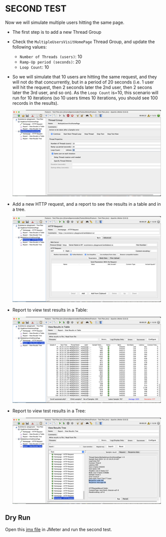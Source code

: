 # SECOND TEST

Now we will simulate multiple users hitting the same page.

* The first step is to add a new Thread Group
* Check the `MultipleUsersVisitHomePage` Thread Group, and update the following values:
    * `Number of Threads (users)`: 10
    * `Ramp-Up period (seconds)`: 20
    * `Loop Count`: 10 
* So we will simulate that 10 users are hitting the same request, and they will not do that concurrently, but in a period of 20 seconds (i.e. 1 user will hit the request, then 2 seconds later the 2nd user, then 2 secons later the 3rd user, and so on). As the `Loop Count` is=10, this scenario will run for 10 iterations (so 10 users times 10 iterations, you should see 100 records in the results).
    
    ![Alt text](/images/multiple-users/MultipleUsersRequest_1.png "Add a new Thread Group")

* Add a new HTTP request, and a report to see the results in a table and in a tree.

    ![Alt text](/images/multiple-users/MultipleUsersRequest_2.png "Add a new HTTP Request")

* Report to view test results in a Table:

    ![Alt text](/images/multiple-users/MultipleUsersRequest_3.png "Report - View Results in Table")

* Report to view test results in a Tree:

    ![Alt text](/images/multiple-users/MultipleUsersRequest_4.png "Report - View Results Tree")

## Dry Run
Open this [jmx file](/Feature%20-%20Test%20Plan.jmx) in JMeter and run the second test.
